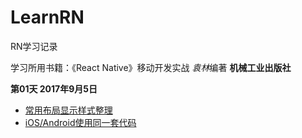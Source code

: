 # LearnRN

RN学习记录  

学习所用书籍：《React Native》移动开发实战  *袁林*编著 **机械工业出版社**

**第01天 2017年9月5日**  

 - [常用布局显示样式整理](ch02/ch02.md)  
 - [iOS/Android使用同一套代码](ch03/ch03.md)
